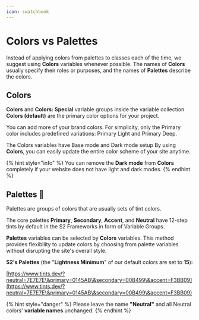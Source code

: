 ```yaml
---
icon: swatchbook
---
```


# Colors vs Palettes

Instead of applying colors from palettes to classes each of the time, we suggest using **Colors** variables whenever possible. The names of **Colors** usually specify their roles or purposes, and the names of **Palettes** describe the colors.



## Colors

**Colors** and **Colors: Special** variable groups inside the variable collection **Colors (default)** are the primary color options for your project.

You can add more of your brand colors. For simplicity, only the Primary color includes predefined variations: Primary Light and Primary Deep.

The Colors variables have Base mode and Dark mode setup By using **Colors**, you can easily update the entire color scheme of your site anytime.

{% hint style="info" %}
You can remove the **Dark mode** from **Colors** completely if your website does not have light and dark modes.
{% endhint %}



## Palettes :art:

Palettes are groups of colors that are usually sets of tint colors.

The core palettes **Primary**, **Secondary**, **Accent**, and **Neutral** have 12-step tints by default in the S2 Frameworks in form of Variable Groups.

**Palettes** variables can be selected by **Colors** variables. This method provides flexibility to update colors by choosing from palette variables without disrupting the site's overall style.



**S2's Palettes** (the "**Lightness Minimum**" of our default colors are set to **15**)**:**

[https://www.tints.dev/?neutral=7E7E7E\&primary=0145AB\&secondary=00B499\&accent=F3BB09](https://www.tints.dev/?neutral=7E7E7E\&primary=0145AB\&secondary=00B499\&accent=F3BB09)

{% hint style="danger" %}
Please leave the name **"Neutral"** and all Neutral colors' **variable names** unchanged.
{% endhint %}



